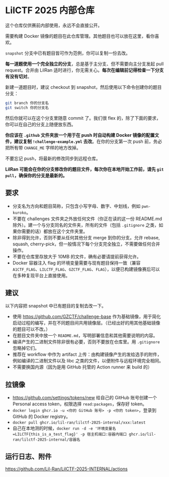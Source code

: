 # LilCTF 2025 内部仓库

这个仓库仅供赛前内部使用，永远不会直接公开。

需要构建 Docker 镜像的题目在此仓库管理。其他题目也可以放在这里，看你喜欢。

`snapshot` 分支中已有题目皆可作为范例，你可以复制一份去改。

**每一道题使用一个完全独立的分支**，总是基于主分支、但不需要向主分支发起 pull request。合并由 LilRan 适时进行，你无需关心。**每次在编辑前记得检查一下分支有没有切对**。

新建一道题目时，建议 checkout 到 snapshot，然后使用以下命令创建你的题目分支：

```bash
git branch 你的分支名
git switch 你的分支名
```

然后你就可以在这个分支里随意 commit 了。我们很 flex 的，除了下面的要求，你可以在自己的分支上随便放东西。

**你应该在 `.github` 文件夹放一个用于在 push 时自动构建 Docker 镜像的配置文件，建议复制 `!challenge-example.yml` 去改**。在你的分支第一次 push 前，务必把所有带 `CHANGE_ME` 字样的地方改掉。

不要忘记 push，将最新的修改同步到远程仓库。

**LilRan 可能会在你的分支修改你的题目文件，每次你在本地开始工作前，请先 `git pull`，确保你的分支是最新的。**

## 要求

- 分支名为方向和题目简称，只包含小写字母、数字、中划线，例如 `pwn-kuroko`。
- 不要在 challenges 文件夹之外放任何文件（你正在读的这一份 README.md 除外）。建一个与分支同名的文件夹，所有的文件（包括 `.gitignore` 之类，如果你需要的话）都放在这个文件夹里。
- 除非得到允许，否则不要从任何其他分支 merge 到你的分支。允许 rebase, squash, cherry-pick，但一般情况下每个分支完全独立，不需要做任何合并操作。
- 不要在仓库里存放大于 10MB 的文件，确有必要请提前获得允许。
- Docker 容器注入 flag 的环境变量需要与现有题目保持一致（兼容 `A1CTF_FLAG`、`LILCTF_FLAG`、`GZCTF_FLAG`、`FLAG`），以便已构建镜像赛后可以在多种复现平台上直接使用。

## 建议

以下内容把 snapshot 中已有题目的复制去改一下。

- 使用 https://github.com/GZCTF/challenge-base 作为基础镜像，用于简化启动过程的编写，并在不同题目间共用镜像层。（已经出好的用其他基础镜像的题目可以不改。）
- 在题目文件夹中放一个 `README.md`，写明部署信息和其他需要说明的内容。
- 编译产生的二进制文件除非很有必要，否则不要放在仓库里。用 `.gitignore` 忽略掉它们。
- 推荐在 workflow 中作为 artifact 上传：由构建镜像产生的发给选手的附件，例如编译的二进制文件以及 libc 之类的文件，以便附件与远程环境完全相同。
- 不需要换国内源（因为是用 GitHub 托管的 Action runner 来 build 的）

## 拉镜像

- https://github.com/settings/tokens/new 给自己的 GitHub 账号创建一个 Personal access token，权限选择 `read:packages`，保存好 token。
- `docker login ghcr.io -u <你的 GitHub 账号> -p <你的 token>`，登录到 GitHub 的 Docker registry。
- `docker pull ghcr.io/lil-ran/lilctf-2025-internal/xxx:latest`
- 自己在本地测的时候，`docker run -d -e '环境变量名=LILCTF{this_is_a_test_flag}' -p 宿主机端口:容器内端口 ghcr.io/lil-ran/lilctf-2025-internal/容器名`

## 运行日志、附件

https://github.com/Lil-Ran/LilCTF-2025-INTERNAL/actions

